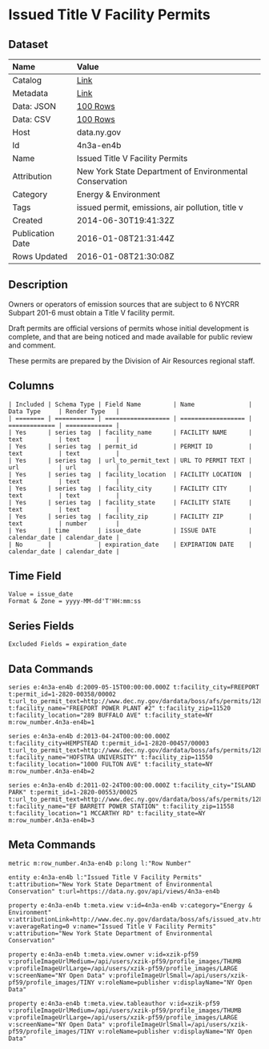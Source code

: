 # Issued Title V Facility Permits

## Dataset

| Name | Value |
| :--- | :---- |
| Catalog | [Link](https://catalog.data.gov/dataset/issued-title-v-facility-permits) |
| Metadata | [Link](https://data.ny.gov/api/views/4n3a-en4b) |
| Data: JSON | [100 Rows](https://data.ny.gov/api/views/4n3a-en4b/rows.json?max_rows=100) |
| Data: CSV | [100 Rows](https://data.ny.gov/api/views/4n3a-en4b/rows.csv?max_rows=100) |
| Host | data.ny.gov |
| Id | 4n3a-en4b |
| Name | Issued Title V Facility Permits |
| Attribution | New York State Department of Environmental Conservation |
| Category | Energy & Environment |
| Tags | issued permit, emissions, air pollution, title v |
| Created | 2014-06-30T19:41:32Z |
| Publication Date | 2016-01-08T21:31:44Z |
| Rows Updated | 2016-01-08T21:30:08Z |

## Description

Owners or operators of emission sources that are subject to 6 NYCRR Subpart 201-6 must obtain a Title V facility permit.  

Draft permits are official versions of permits whose initial development is complete, and that are being noticed and made available for public review and comment. 

These permits are prepared by the Division of Air Resources regional staff.

## Columns

```ls
| Included | Schema Type | Field Name         | Name               | Data Type     | Render Type   |
| ======== | =========== | ================== | ================== | ============= | ============= |
| Yes      | series tag  | facility_name      | FACILITY NAME      | text          | text          |
| Yes      | series tag  | permit_id          | PERMIT ID          | text          | text          |
| Yes      | series tag  | url_to_permit_text | URL TO PERMIT TEXT | url           | url           |
| Yes      | series tag  | facility_location  | FACILITY LOCATION  | text          | text          |
| Yes      | series tag  | facility_city      | FACILITY CITY      | text          | text          |
| Yes      | series tag  | facility_state     | FACILITY STATE     | text          | text          |
| Yes      | series tag  | facility_zip       | FACILITY ZIP       | text          | number        |
| Yes      | time        | issue_date         | ISSUE DATE         | calendar_date | calendar_date |
| No       |             | expiration_date    | EXPIRATION DATE    | calendar_date | calendar_date |
```

## Time Field

```ls
Value = issue_date
Format & Zone = yyyy-MM-dd'T'HH:mm:ss
```

## Series Fields

```ls
Excluded Fields = expiration_date
```

## Data Commands

```ls
series e:4n3a-en4b d:2009-05-15T00:00:00.000Z t:facility_city=FREEPORT t:permit_id=1-2820-00358/00002 t:url_to_permit_text=http://www.dec.ny.gov/dardata/boss/afs/permits/128200035800002_r1.pdf t:facility_name="FREEPORT POWER PLANT #2" t:facility_zip=11520 t:facility_location="289 BUFFALO AVE" t:facility_state=NY m:row_number.4n3a-en4b=1

series e:4n3a-en4b d:2013-04-24T00:00:00.000Z t:facility_city=HEMPSTEAD t:permit_id=1-2820-00457/00003 t:url_to_permit_text=http://www.dec.ny.gov/dardata/boss/afs/permits/128200045700003_r2.pdf t:facility_name="HOFSTRA UNIVERSITY" t:facility_zip=11550 t:facility_location="1000 FULTON AVE" t:facility_state=NY m:row_number.4n3a-en4b=2

series e:4n3a-en4b d:2011-02-24T00:00:00.000Z t:facility_city="ISLAND PARK" t:permit_id=1-2820-00553/00025 t:url_to_permit_text=http://www.dec.ny.gov/dardata/boss/afs/permits/128200055300025_r2_1.pdf t:facility_name="EF BARRETT POWER STATION" t:facility_zip=11558 t:facility_location="1 MCCARTHY RD" t:facility_state=NY m:row_number.4n3a-en4b=3
```

## Meta Commands

```ls
metric m:row_number.4n3a-en4b p:long l:"Row Number"

entity e:4n3a-en4b l:"Issued Title V Facility Permits" t:attribution="New York State Department of Environmental Conservation" t:url=https://data.ny.gov/api/views/4n3a-en4b

property e:4n3a-en4b t:meta.view v:id=4n3a-en4b v:category="Energy & Environment" v:attributionLink=http://www.dec.ny.gov/dardata/boss/afs/issued_atv.html v:averageRating=0 v:name="Issued Title V Facility Permits" v:attribution="New York State Department of Environmental Conservation"

property e:4n3a-en4b t:meta.view.owner v:id=xzik-pf59 v:profileImageUrlMedium=/api/users/xzik-pf59/profile_images/THUMB v:profileImageUrlLarge=/api/users/xzik-pf59/profile_images/LARGE v:screenName="NY Open Data" v:profileImageUrlSmall=/api/users/xzik-pf59/profile_images/TINY v:roleName=publisher v:displayName="NY Open Data"

property e:4n3a-en4b t:meta.view.tableauthor v:id=xzik-pf59 v:profileImageUrlMedium=/api/users/xzik-pf59/profile_images/THUMB v:profileImageUrlLarge=/api/users/xzik-pf59/profile_images/LARGE v:screenName="NY Open Data" v:profileImageUrlSmall=/api/users/xzik-pf59/profile_images/TINY v:roleName=publisher v:displayName="NY Open Data"
```